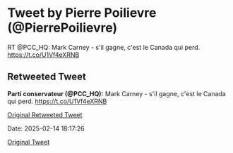 # Tweet by Pierre Poilievre (@PierrePoilievre)

RT @PCC_HQ: Mark Carney - s'il gagne, c'est le Canada qui perd. https://t.co/U1Vf4eXRNB

## Retweeted Tweet

**Parti conservateur (@PCC_HQ):** Mark Carney - s'il gagne, c'est le Canada qui perd. https://t.co/U1Vf4eXRNB

[Original Retweeted Tweet](https://x.com/PCC_HQ/status/1890462609553478131)

Date: 2025-02-14 18:17:26

[Original Tweet](https://x.com/PierrePoilievre/status/1890465387927466429)
